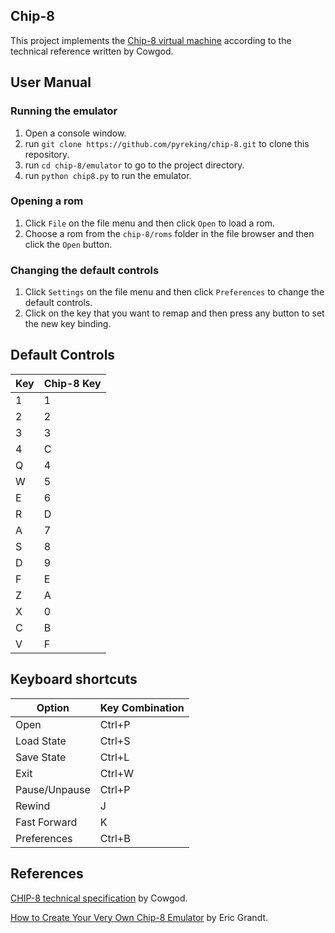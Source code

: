 ## Chip-8
This project implements the [Chip-8 virtual machine](https://en.wikipedia.org/wiki/CHIP-8) according to the technical reference written by Cowgod.

## User Manual

### Running the emulator
1. Open a console window.
2. run ``git clone https://github.com/pyreking/chip-8.git`` to clone this repository.
3. run ``cd chip-8/emulator`` to go to the project directory.
4. run ``python chip8.py`` to run the emulator.

### Opening a rom
1. Click ``File`` on the file menu and then click ``Open`` to load a rom.
2. Choose a rom from the ``chip-8/roms`` folder in the file browser and then click the ``Open`` button.

### Changing the default controls
1. Click ``Settings`` on the file menu and then click ``Preferences`` to change the default controls.
2. Click on the key that you want to remap and then press any button to set the new key binding.

## Default Controls
| Key | Chip-8 Key |
| -------- | ------- |
| 1 | 1|
| 2| 2|
| 3 | 3 |
| 4 | C |
| Q | 4 |
| W | 5 |
| E | 6 |
| R | D |
| A | 7 |
| S | 8 |
| D | 9 |
| F | E |
| Z | A |
| X | 0 |
| C | B |
| V | F |

## Keyboard shortcuts
| Option | Key Combination |
| -------- | ------- |
| Open | Ctrl+P|
| Load State|Ctrl+S|
| Save State|Ctrl+L|
| Exit|Ctrl+W|
| Pause/Unpause | Ctrl+P|
| Rewind| J|
| Fast Forward|K|
| Preferences|Ctrl+B|

## References

[CHIP-8 technical specification](http://devernay.free.fr/hacks/chip8/C8TECH10.HTM) by Cowgod.

[How to Create Your Very Own Chip-8 Emulator](https://www.freecodecamp.org/news/creating-your-very-own-chip-8-emulator/) by Eric Grandt.
